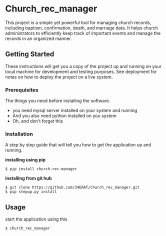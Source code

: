 # Church_rec_manager
This project is a simple yet powerful tool for managing church records, 
including baptism, confirmation,
death, and marriage data.
It helps church administrators to efficiently keep track of important events and manage the records in an organized manner.
## Getting Started

These instructions will get you a copy of the project up and running on your local machine for development and testing purposes. See deployment for notes on how to deploy the project on a live system.

### Prerequisites

The things you need before installing the software.

* you need mysql  server installed on your system and running 
* And you also need python installed on you system
* Oh, and don't forget this

### Installation

A step by step guide that will tell you how to  get the application up and running.

**installing using pip**
```
$ pip install church-rec-manager 
```

**installing from git hub**
```
$ git clone https://github.com/34ERAT/church_rec_manager.git
$ pip stepup.py install 
```
## Usage

start the application using this
```
$ church_rec_manager
```

